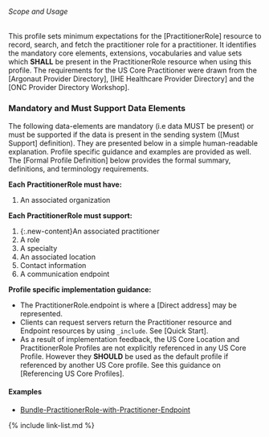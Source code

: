 
###### Scope and Usage

This profile sets minimum expectations for the [PractitionerRole] resource to record, search, and fetch the practitioner role for a practitioner.  It identifies the mandatory core elements, extensions, vocabularies and value sets which **SHALL** be present in the PractitionerRole resource when using this profile.  The requirements for the US Core Practitioner were drawn from the [Argonaut Provider Directory], [IHE Healthcare Provider Directory] and the [ONC Provider Directory Workshop].


### Mandatory and Must Support Data Elements

The following data-elements are mandatory (i.e data MUST be present) or must be supported if the data is present in the sending system ([Must Support] definition). They are presented below in a simple human-readable explanation.  Profile specific guidance and examples are provided as well.  The [Formal Profile Definition] below provides the  formal summary, definitions, and  terminology requirements.

**Each PractitionerRole must have:**

1. An associated organization

**Each PractitionerRole must support:**

1. {:.new-content}An associated practitioner
1. A role
1. A specialty
1. An associated location
1. Contact information
1. A communication endpoint

**Profile specific implementation guidance:**

* The PractitionerRole.endpoint is where a [Direct address] may be represented.
* Clients can request servers return the Practitioner resource and Endpoint resources by using `_include`. See [Quick Start].
* As a result of implementation feedback, the US Core Location  and PractitionerRole Profiles are not explicitly referenced in any US Core Profile. However they **SHOULD** be used as the default profile if referenced by another US Core profile. See this guidance on [Referencing US Core Profiles].

#### Examples

- [Bundle-PractitionerRole-with-Practitioner-Endpoint](Bundle-66c8856b-ba11-4876-8aa8-467aad8c11a2.xml.html)

{% include link-list.md %}
